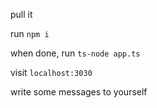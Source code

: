 pull it

run `npm i`

when done, run `ts-node app.ts`

visit `localhost:3030`

write some messages to yourself
